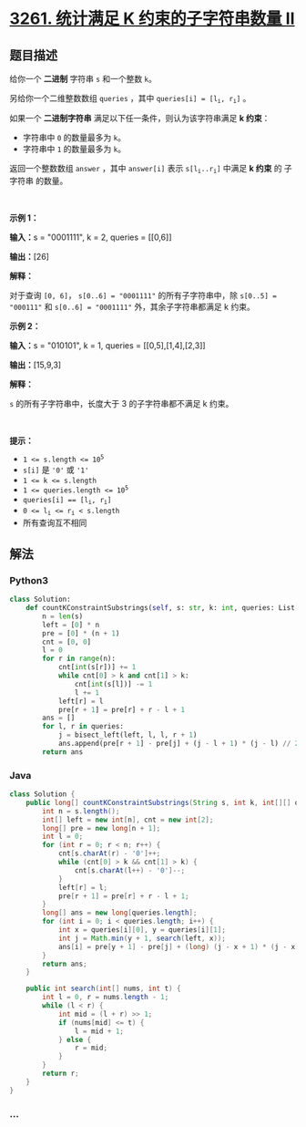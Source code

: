 # [3261. 统计满足 K 约束的子字符串数量 II](https://leetcode.cn/problems/count-substrings-that-satisfy-k-constraint-ii)

## 题目描述

<!-- 这里写题目描述 -->

<p>给你一个 <strong>二进制</strong> 字符串 <code>s</code> 和一个整数 <code>k</code>。</p>

<p>另给你一个二维整数数组 <code>queries</code> ，其中 <code>queries[i] = [l<sub>i</sub>, r<sub>i</sub>]</code> 。</p>

<p>如果一个 <strong>二进制字符串</strong> 满足以下任一条件，则认为该字符串满足 <strong>k 约束</strong>：</p>

<ul>
	<li>字符串中 <code>0</code> 的数量最多为 <code>k</code>。</li>
	<li>字符串中 <code>1</code> 的数量最多为 <code>k</code>。</li>
</ul>

<p>返回一个整数数组 <code>answer</code> ，其中 <code>answer[i]</code> 表示 <code>s[l<sub>i</sub>..r<sub>i</sub>]</code> 中满足 <strong>k 约束</strong> 的 <span data-keyword="substring-nonempty">子字符串</span> 的数量。</p>

<p>&nbsp;</p>

<p><strong class="example">示例 1：</strong></p>

<div class="example-block">
<p><strong>输入：</strong><span class="example-io">s = "0001111", k = 2, queries = [[0,6]]</span></p>

<p><strong>输出：</strong><span class="example-io">[26]</span></p>

<p><strong>解释：</strong></p>

<p>对于查询 <code>[0, 6]</code>， <code>s[0..6] = "0001111"</code> 的所有子字符串中，除 <code>s[0..5] = "000111"</code> 和 <code>s[0..6] = "0001111"</code> 外，其余子字符串都满足 k 约束。</p>
</div>

<p><strong class="example">示例 2：</strong></p>

<div class="example-block">
<p><strong>输入：</strong><span class="example-io">s = "010101", k = 1, queries = [[0,5],[1,4],[2,3]]</span></p>

<p><strong>输出：</strong><span class="example-io">[15,9,3]</span></p>

<p><strong>解释：</strong></p>

<p><code>s</code> 的所有子字符串中，长度大于 3 的子字符串都不满足 k 约束。</p>
</div>

<p>&nbsp;</p>

<p><strong>提示：</strong></p>

<ul>
	<li><code>1 &lt;= s.length &lt;= 10<sup>5</sup></code></li>
	<li><code>s[i]</code> 是 <code>'0'</code> 或 <code>'1'</code></li>
	<li><code>1 &lt;= k &lt;= s.length</code></li>
	<li><code>1 &lt;= queries.length &lt;= 10<sup>5</sup></code></li>
	<li><code>queries[i] == [l<sub>i</sub>, r<sub>i</sub>]</code></li>
	<li><code>0 &lt;= l<sub>i</sub> &lt;= r<sub>i</sub> &lt; s.length</code></li>
	<li>所有查询互不相同</li>
</ul>


## 解法

<!-- 这里可写通用的实现逻辑 -->

<!-- tabs:start -->

### **Python3**

<!-- 这里可写当前语言的特殊实现逻辑 -->

```python
class Solution:
    def countKConstraintSubstrings(self, s: str, k: int, queries: List[List[int]]) -> List[int]:
        n = len(s)
        left = [0] * n
        pre = [0] * (n + 1)
        cnt = [0, 0]
        l = 0
        for r in range(n):
            cnt[int(s[r])] += 1
            while cnt[0] > k and cnt[1] > k:
                cnt[int(s[l])] -= 1
                l += 1
            left[r] = l
            pre[r + 1] = pre[r] + r - l + 1
        ans = []
        for l, r in queries:
            j = bisect_left(left, l, l, r + 1)
            ans.append(pre[r + 1] - pre[j] + (j - l + 1) * (j - l) // 2)
        return ans
```

### **Java**

<!-- 这里可写当前语言的特殊实现逻辑 -->

```java
class Solution {
    public long[] countKConstraintSubstrings(String s, int k, int[][] queries) {
        int n = s.length();
        int[] left = new int[n], cnt = new int[2];
        long[] pre = new long[n + 1];
        int l = 0;
        for (int r = 0; r < n; r++) {
            cnt[s.charAt(r) - '0']++;
            while (cnt[0] > k && cnt[1] > k) {
                cnt[s.charAt(l++) - '0']--;
            }
            left[r] = l;
            pre[r + 1] = pre[r] + r - l + 1;
        }
        long[] ans = new long[queries.length];
        for (int i = 0; i < queries.length; i++) {
            int x = queries[i][0], y = queries[i][1];
            int j = Math.min(y + 1, search(left, x));
            ans[i] = pre[y + 1] - pre[j] + (long) (j - x + 1) * (j - x) / 2;
        }
        return ans;
    }

    public int search(int[] nums, int t) {
        int l = 0, r = nums.length - 1;
        while (l < r) {
            int mid = (l + r) >> 1;
            if (nums[mid] <= t) {
                l = mid + 1;
            } else {
                r = mid;
            }
        }
        return r;
    }
}
```

### **...**

```

```

<!-- tabs:end -->
